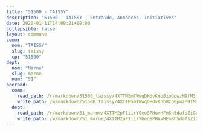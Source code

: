 ```yaml
---
title: "51500 - TAISSY"
description: "51500 - TAISSY | Entraide, Annonces, Initiatives"
date: 2020-01-11T14:09:21+09:00
collapsible: false
layout: commune
comm:
  nom: "TAISSY"
  slug: taissy
  cp: "51500"
dept:
  nom: "Marne"
  slug: marne
  num: "51"
peerpad:
  comm:
    read_path: /r/markdown/51500_taissy/4XTTM5mTWwqDHdvKnb8zoGpwzM9fM3m9fiTqt3d1HrhmfjFcW
    write_path: /w/markdown/51500_taissy/4XTTM5mTWwqDHdvKnb8zoGpwzM9fM3m9fiTqt3d1HrhmfjFcW-K3TgUkA1iJkc1ddTjwzdAT6vjbKXvquMzUcPJsxs2eFArKXwMoUJs27JxJMJ9cjdA1cL2dY58W4pXLZfJaFxwt7yZCQV3a8MgZXbsxV4JGE49dHYMHnTkEdakqmpfK4mTrM9C9bg
  dept:
    read_path: /r/markdown/51_marne/4XTTM2pF1iirYGeoSPHuvHFmSh5dafsZiGuDVqApNYr9W2doe
    write_path: /w/markdown/51_marne/4XTTM2pF1iirYGeoSPHuvHFmSh5dafsZiGuDVqApNYr9W2doe-K3TgV7EpXmd75L5pz6aUTALihWsFeiubyposyfPgz6DbQby3ZQF3gNXaGqeRVGevfRz46yND7Y8QkCv5VozWFj5shZbEokjWNQrdmmsAHCxzuLQj5kuinh4kCdsefHKLdp7xhUwa
---
```


